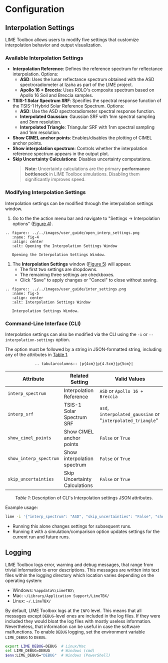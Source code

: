 # Configuration

## Interpolation Settings

LIME Toolbox allows users to modify five settings that customize interpolation behavior and output visualization.

### Available Interpolation Settings
- **Interpolation Reference**: Defines the reference spectrum for reflectance interpolation. Options:
  - **ASD**: Uses the lunar reflectance spectrum obtained with the ASD spectroradiometer at Izaña as part of the LIME project.
  - **Apollo 16 + Breccia**: Uses ROLO's composite spectrum based on Apollo 16 Soil and Breccia samples.
- **TSIS-1 Solar Spectrum SRF**: Specifies the spectral response function of the TSIS-1 Hybrid Solar Reference Spectrum. Options:
  - **ASD**: Use the ASD spectroradiometer spectral response function.
  - **Interpolated Gaussian**: Gaussian SRF with 1nm spectral sampling and 3nm resolution.
  - **Interpolated Triangle**: Triangular SRF with 1nm spectral sampling and 1nm resolution.
- **Show CIMEL anchor points**: Enables/disables the plotting of CIMEL anchor points.
- **Show interpolation spectrum**: Controls whether the interpolation reference spectrum appears in the output plot.
- **Skip Uncertainty Calculations**: Disables uncertainty computations.
  > **Note:** Uncertainty calculations are the primary **performance bottleneck** in LIME Toolbox simulations.
  > Disabling them significantly improves speed.

### Modifying Interpolation Settings

Interpolation settings can be modified through the interpolation settings window.

1. Go to the the action menu bar and navigate to "Settings → Interpolation options" ([Figure 4](#fig-4)).

```{eval-rst}
.. figure:: ../../images/user_guide/open_interp_settings.png
   :name: fig-4
   :align: center
   :alt: Opening the Interpolation Settings Window

   Opening the Interpolation Settings Window.
```

1. The **Interpolation Settings** window ([Figure 5](#fig-5)) will appear.
   - The first two settings are dropdowns.
   - The remaining three settings are checkboxes.
   - Click "Save" to apply changes or "Cancel" to close without saving.

```{eval-rst}
.. figure:: ../../images/user_guide/inter_settings.png
   :name: fig-5
   :align: center
   :alt: Interpolation Settings Window

   Interpolation Settings Window.
```

### Command-Line Interface (CLI)

Interpolation settings can also be modified via the CLI using the `-i` or `--interpolation-settings` option.

The option must be followed by a string in JSON-formatted string, including any of the attributes in [Table 1](#tab-1).

<center id='tab-1'>

```{eval-rst}
.. tabularcolumns:: |p{4cm}|p{4.5cm}|p{5cm}|
```
| **Attribute** | **Related Setting** | **Valid Values** |
|---------------|---------------------|------------------|
| `interp_spectrum` | Interpolation Reference | `ASD` or `Apollo 16 + Breccia` |
| `interp_srf` | TSIS-1 Solar Spectrum SRF | `asd`, `interpolated_gaussian` or "`interpolated_triangle`" |
| `show_cimel_points` | Show CIMEL anchor points | `False` or `True` |
| `show_interp_spectrum` | Show interpolation spectrum | `False` or `True` |
| `skip_uncertainties` | Skip Uncertainty Calculations | `False` or `True` |

<i>Table 1</i>: Description of CLI's Interpolation settings JSON attributes.

</center>

Example usage:
```sh
lime -i '{"interp_spectrum": "ASD", "skip_uncertainties": "False", "show_interp_spectrum": "False", "interp_srf": "interpolated_gaussian"}'
```
- Running this alone changes settings for subsequent runs.
- Running it with a simulation/comparison option updates settings for the current run and future runs.


## Logging
LIME Toolbox logs error, warning and debug messages, that range from trivial information to error descriptions.
This messages are written into text files within the logging directory which location varies depending on the operating system:
- Windows: `%appdata%\LimeTBX\`
- Mac: `~/Library/Application Support/LimeTBX/`
- Linux: `~/.LimeTBX/`

By default, LIME Toolbox logs at the `INFO` level. This means that all messages except `DEBUG`-level ones are included
in the log files. If they were included they would bloat the log files with mostly useless information. Nevertheless,
that information can be useful in case the software malfunctions. To enable `DEBUG` logging, set the environment variable
`LIME_DEBUG` to `DEBUG`.

```sh
export LIME_DEBUG=DEBUG  # Linux/Mac
set LIME_DEBUG=DEBUG     # Windows (cmd)
$env:LIME_DEBUG="DEBUG"  # Windows (PowerShell)
```
